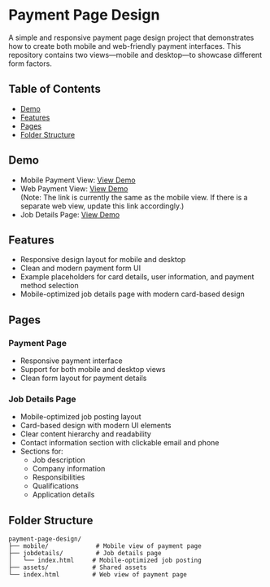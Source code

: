# Payment Page Design

A simple and responsive payment page design project that demonstrates how to create both mobile and web-friendly payment interfaces. This repository contains two views—mobile and desktop—to showcase different form factors.

## Table of Contents

- [Demo](#demo)
- [Features](#features)
- [Pages](#pages)
- [Folder Structure](#folder-structure)

## Demo

- Mobile Payment View: [View Demo](https://petergangmei.github.io/payment-page-design/mobile/)
- Web Payment View: [View Demo](https://petergangmei.github.io/payment-page-design/)  
  (Note: The link is currently the same as the mobile view. If there is a separate web view, update this link accordingly.)
- Job Details Page: [View Demo](https://petergangmei.github.io/payment-page-design/jobdetails/)

## Features

- Responsive design layout for mobile and desktop
- Clean and modern payment form UI
- Example placeholders for card details, user information, and payment method selection
- Mobile-optimized job details page with modern card-based design

## Pages

### Payment Page
- Responsive payment interface
- Support for both mobile and desktop views
- Clean form layout for payment details

### Job Details Page
- Mobile-optimized job posting layout
- Card-based design with modern UI elements
- Clear content hierarchy and readability
- Contact information section with clickable email and phone
- Sections for:
  - Job description
  - Company information
  - Responsibilities
  - Qualifications
  - Application details

## Folder Structure

```
payment-page-design/
├── mobile/             # Mobile view of payment page
├── jobdetails/         # Job details page
│   └── index.html     # Mobile-optimized job posting
├── assets/            # Shared assets
└── index.html         # Web view of payment page